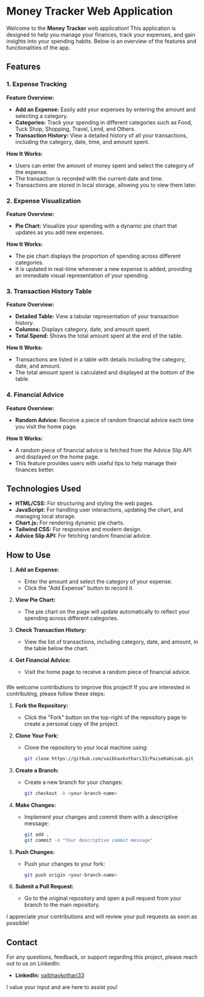 # Money Tracker Web Application

Welcome to the **Money Tracker** web application! This application is designed to help you manage your finances, track your expenses, and gain insights into your spending habits. Below is an overview of the features and functionalities of the app.

## Features

### 1. Expense Tracking

**Feature Overview:**
- **Add an Expense:** Easily add your expenses by entering the amount and selecting a category.
- **Categories:** Track your spending in different categories such as Food, Tuck Shop, Shopping, Travel, Lend, and Others.
- **Transaction History:** View a detailed history of all your transactions, including the category, date, time, and amount spent.

**How It Works:**
- Users can enter the amount of money spent and select the category of the expense.
- The transaction is recorded with the current date and time.
- Transactions are stored in local storage, allowing you to view them later.

### 2. Expense Visualization

**Feature Overview:**
- **Pie Chart:** Visualize your spending with a dynamic pie chart that updates as you add new expenses.

**How It Works:**
- The pie chart displays the proportion of spending across different categories.
- It is updated in real-time whenever a new expense is added, providing an immediate visual representation of your spending.

### 3. Transaction History Table

**Feature Overview:**
- **Detailed Table:** View a tabular representation of your transaction history.
- **Columns:** Displays category, date, and amount spent.
- **Total Spend:** Shows the total amount spent at the end of the table.

**How It Works:**
- Transactions are listed in a table with details including the category, date, and amount.
- The total amount spent is calculated and displayed at the bottom of the table.

### 4. Financial Advice

**Feature Overview:**
- **Random Advice:** Receive a piece of random financial advice each time you visit the home page.

**How It Works:**
- A random piece of financial advice is fetched from the Advice Slip API and displayed on the home page.
- This feature provides users with useful tips to help manage their finances better.

## Technologies Used

- **HTML/CSS:** For structuring and styling the web pages.
- **JavaScript:** For handling user interactions, updating the chart, and managing local storage.
- **Chart.js:** For rendering dynamic pie charts.
- **Tailwind CSS:** For responsive and modern design.
- **Advice Slip API:** For fetching random financial advice.

## How to Use

1. **Add an Expense:**
   - Enter the amount and select the category of your expense.
   - Click the "Add Expense" button to record it.

2. **View Pie Chart:**
   - The pie chart on the page will update automatically to reflect your spending across different categories.

3. **Check Transaction History:**
   - View the list of transactions, including category, date, and amount, in the table below the chart.

4. **Get Financial Advice:**
   - Visit the home page to receive a random piece of financial advice.
###
We welcome contributions to improve this project! If you are interested in contributing, please follow these steps:

1. **Fork the Repository:**
   - Click the "Fork" button on the top-right of the repository page to create a personal copy of the project.

2. **Clone Your Fork:**
   - Clone the repository to your local machine using:

     ```bash
     git clone https://github.com/vaibhavkothari33/PaiseKaHisab.git
     ```

3. **Create a Branch:**
   - Create a new branch for your changes:

     ```bash
     git checkout -b <your-branch-name>
     ```

4. **Make Changes:**
   - Implement your changes and commit them with a descriptive message:

     ```bash
     git add .
     git commit -m "Your descriptive commit message"
     ```

5. **Push Changes:**
   - Push your changes to your fork:

     ```bash
     git push origin <your-branch-name>
     ```

6. **Submit a Pull Request:**
   - Go to the original repository and open a pull request from your branch to the main repository.

I appreciate your contributions and will review your pull requests as soon as possible!

## Contact

For any questions, feedback, or support regarding this project, please reach out to us on LinkedIn:

- **LinkedIn:** [vaibhavkothari33](https://www.linkedin.com/in/vaibhavkothari33)

I value your input and are here to assist you!
